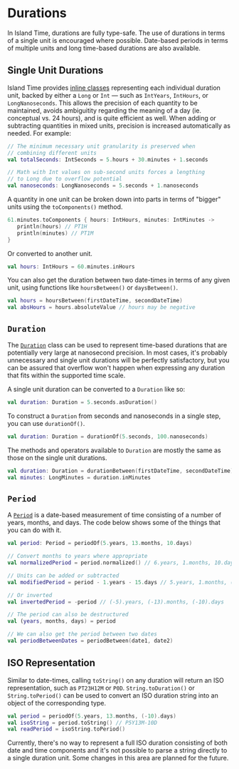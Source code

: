 # Durations

In Island Time, durations are fully type-safe. The use of durations in terms of a single unit is encouraged where possible. Date-based periods in terms of multiple units and long time-based durations are also available.

## Single Unit Durations

Island Time provides [inline classes](https://kotlinlang.org/docs/reference/inline-classes.html) representing each individual duration unit, backed by either a `Long` or `Int` &mdash; such as `IntYears`, `IntHours`, or `LongNanoseconds`. This allows the precision of each quantity to be maintained, avoids ambiguitity regarding the meaning of a day (ie. conceptual vs. 24 hours), and is quite efficient as well. When adding or subtracting quantities in mixed units, precision is increased automatically as needed. For example:

```kotlin
// The minimum necessary unit granularity is preserved when
// combining different units
val totalSeconds: IntSeconds = 5.hours + 30.minutes + 1.seconds

// Math with Int values on sub-second units forces a lengthing
// to Long due to overflow potential
val nanoseconds: LongNanoseconds = 5.seconds + 1.nanoseconds
```

A quantity in one unit can be broken down into parts in terms of "bigger" units using the `toComponents()` method.

```kotlin
61.minutes.toComponents { hours: IntHours, minutes: IntMinutes ->
   println(hours) // PT1H
   println(minutes) // PT1M
}
```

Or converted to another unit.

```kotlin
val hours: IntHours = 60.minutes.inHours
```

You can also get the duration between two date-times in terms of any given unit, using functions like `hoursBetween()` or `daysBetween()`.

```kotlin
val hours = hoursBetween(firstDateTime, secondDateTime)
val absHours = hours.absoluteValue // hours may be negative
```

## `Duration`

The [`Duration`](../api/core/io.islandtime.measures/-duration/index.md) class can be used to represent time-based durations that are potentially very large at nanosecond precision. In most cases, it's probably unnecessary and single unit durations will be perfectly satisfactory, but you can be assured that overflow won't happen when expressing any duration that fits within the supported time scale.

A single unit duration can be converted to a `Duration` like so:

```kotlin
val duration: Duration = 5.seconds.asDuration()
```

To construct a `Duration` from seconds and nanoseconds in a single step, you can use `durationOf()`.

```kotlin
val duration: Duration = durationOf(5.seconds, 100.nanoseconds)
```

The methods and operators available to `Duration` are mostly the same as those on the single unit durations.

```kotlin
val duration: Duration = durationBetween(firstDateTime, secondDateTime)
val minutes: LongMinutes = duration.inMinutes
```

## `Period`

A [`Period`](../api/core/io.islandtime.measures/-period/index.md) is a date-based measurement of time consisting of a number of years, months, and days. The code below shows some of the things that you can do with it.

```kotlin
val period: Period = periodOf(5.years, 13.months, 10.days)

// Convert months to years where appropriate
val normalizedPeriod = period.normalized() // 6.years, 1.months, 10.days

// Units can be added or subtracted
val modifiedPeriod = period - 1.years - 15.days // 5.years, 1.months, (-5).days

// Or inverted
val invertedPeriod = -period // (-5).years, (-13).months, (-10).days

// The period can also be destructured
val (years, months, days) = period

// We can also get the period between two dates
val periodBetweenDates = periodBetween(date1, date2)
```

## ISO Representation

Similar to date-times, calling `toString()` on any duration will return an ISO representation, such as `PT23H12M` or `P0D`. `String.toDuration()` or `String.toPeriod()` can be used to convert an ISO duration string into an object of the corresponding type.

```kotlin
val period = periodOf(5.years, 13.months, (-10).days)
val isoString = period.toString() // P5Y13M-10D
val readPeriod = isoString.toPeriod()
```

Currently, there's no way to represent a full ISO duration consisting of both date and time components and it's not possible to parse a string directly to a single duration unit. Some changes in this area are planned for the future.